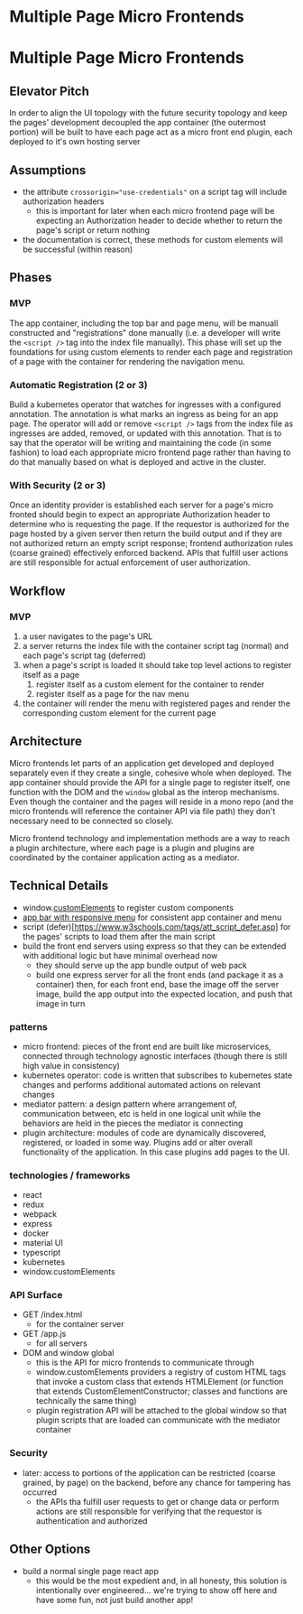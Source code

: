 # Multiple Page Micro Frontends

# Multiple Page Micro Frontends

## Elevator Pitch

In order to align the UI topology with the future security topology and keep the pages' development decoupled the app container (the outermost portion) will be built to have each page act as a micro front end plugin, each deployed to it's own hosting server

## Assumptions

- the attribute `crossorigin="use-credentials"` on a script tag will include authorization headers
  - this is important for later when each micro frontend page will be expecting an Authorization header to decide whether to return the page's script or return nothing
- the documentation is correct, these methods for custom elements will be successful (within reason)

## Phases

### MVP

The app container, including the top bar and page menu, will be manuall constructed and "registrations" done manually (i.e. a developer will write the `<script />` tag into the index file manually). This phase will set up the foundations for using custom elements to render each page and registration of a page with the container for rendering the navigation menu.

### Automatic Registration (2 or 3)

Build a kubernetes operator that watches for ingresses with a configured annotation. The annotation is what marks an ingress as being for an app page. The operator will add or remove `<script />` tags from the index file as ingresses are added, removed, or updated with this annotation. That is to say that the operator will be writing and maintaining the code (in some fashion) to load each appropriate micro frontend page rather than having to do that manually based on what is deployed and active in the cluster.

### With Security (2 or 3)

Once an identity provider is established each server for a page's micro fronted should begin to expect an appropriate Authorization header to determine who is requesting the page. If the requestor is authorized for the page hosted by a given server then return the build output and if they are not authorized return an empty script response; frontend authorization rules (coarse grained) effectively enforced backend. APIs that fulfill user actions are still responsible for actual enforcement of user authorization.

## Workflow

### MVP

1. a user navigates to the page's URL
1. a server returns the index file with the container script tag (normal) and each page's script tag (deferred)
1. when a page's script is loaded it should take top level actions to register itself as a page
   1. register itself as a custom element for the container to render
   1. register itself as a page for the nav menu
1. the container will render the menu with registered pages and render the corresponding custom element for the current page

## Architecture

Micro frontends let parts of an application get developed and deployed separately even if they create a single, cohesive whole when deployed. The app container should provide the API for a single page to register itself, one function with the DOM and the `window` global as the interop mechanisms. Even though the container and the pages will reside in a mono repo (and the micro frontends will reference the container API via file path) they don't necessary need to be connected so closely.

Micro frontend technology and implementation methods are a way to reach a plugin architecture, where each page is a plugin and plugins are coordinated by the container application acting as a mediator.

## Technical Details

- window.[customElements](https://developer.mozilla.org/en-US/docs/Web/API/Window/customElements) to register custom components
- [app bar with responsive menu](https://mui.com/material-ui/react-app-bar/#app-bar-with-responsive-menu) for consistent app container and menu
- script (defer)[https://www.w3schools.com/tags/att_script_defer.asp] for the pages' scripts to load them after the main script
- build the front end servers using express so that they can be extended with additional logic but have minimal overhead now
  - they should serve up the app bundle output of web pack
  - build one express server for all the front ends (and package it as a container) then, for each front end, base the image off the server image, build the app output into the expected location, and push that image in turn

### patterns

- micro frontend: pieces of the front end are built like microservices, connected through technology agnostic interfaces (though there is still high value in consistency)
- kubernetes operator: code is written that subscribes to kubernetes state changes and performs additional automated actions on relevant changes
- mediator pattern: a design pattern where arrangement of, communication between, etc is held in one logical unit while the behaviors are held in the pieces the mediator is connecting
- plugin architecture: modules of code are dynamically discovered, registered, or loaded in some way. Plugins add or alter overall functionality of the application. In this case plugins add pages to the UI.

### technologies / frameworks

- react
- redux
- webpack
- express
- docker
- material UI
- typescript
- kubernetes
- window.customElements

### API Surface

- GET /index.html
  - for the container server
- GET /app.js
  - for all servers
- DOM and window global
  - this is the API for micro frontends to communicate through
  - window.customElements providers a registry of custom HTML tags that invoke a custom class that extends HTMLElement (or function that extends CustomElementConstructor; classes and functions are technically the same thing)
  - plugin registration API will be attached to the global window so that plugin scripts that are loaded can communicate with the mediator container

### Security

- later: access to portions of the application can be restricted (coarse grained, by page) on the backend, before any chance for tampering has occurred
  - the APIs tha fulfill user requests to get or change data or perform actions are still responsible for verifying that the requestor is authentication and authorized

## Other Options

- build a normal single page react app
  - this would be the most expedient and, in all honesty, this solution is intentionally over engineered... we're trying to show off here and have some fun, not just build another app!
